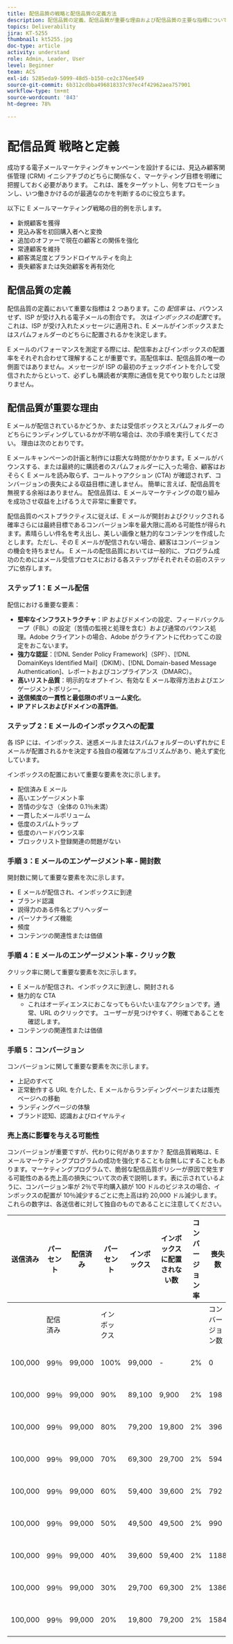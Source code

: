 ```yaml
---
title: 配信品質の戦略と配信品質の定義方法
description: 配信品質の定義、配信品質が重要な理由および配信品質の主要な指標について説明します。
topics: Deliverability
jira: KT-5255
thumbnail: kt5255.jpg
doc-type: article
activity: understand
role: Admin, Leader, User
level: Beginner
team: ACS
exl-id: 5285eda9-5099-48d5-b150-ce2c376ee549
source-git-commit: 6b312cdbba496818337c97ec4f42962aea757901
workflow-type: tm+mt
source-wordcount: '843'
ht-degree: 78%

---
```


# 配信品質 戦略と定義

成功する電子メールマーケティングキャンペーンを設計するには、見込み顧客関係管理 (CRM) イニシアチブのどちらに関係なく、マーケティング目標を明確に把握しておく必要があります。 これは、誰をターゲットし、何をプロモーションし、いつ働きかけるのが最適なのかを判断するのに役立ちます。

以下に E メールマーケティング戦略の目的例を示します。

* 新規顧客を獲得
* 見込み客を初回購入者へと変換
* 追加のオファーで現在の顧客との関係を強化
* 常連顧客を維持
* 顧客満足度とブランドロイヤルティを向上
* 喪失顧客または失効顧客を再有効化

## 配信品質の定義

配信品質の定義において重要な指標は 2 つあります。この *配信率* は、バウンスせず、ISP が受け入れる電子メールの割合です。 次は&#x200B;*インボックスの配置*&#x200B;です。これは、ISP が受け入れたメッセージに適用され、E メールがインボックスまたはスパムフォルダーのどちらに配置されるかを決定します。

E メールのパフォーマンスを測定する際には、配信率およびインボックスの配置率をそれぞれ合わせて理解することが重要です。高配信率は、配信品質の唯一の側面ではありません。メッセージが ISP の最初のチェックポイントを介して受信されたからといって、必ずしも購読者が実際に通信を見てやり取りしたとは限りません。

## 配信品質が重要な理由

E メールが配信されているかどうか、または受信ボックスとスパムフォルダーのどちらにランディングしているかが不明な場合は、次の手順を実行してください。 理由は次のとおりです。

E メールキャンペーンの計画と制作には膨大な時間がかかります。E メールがバウンスする、または最終的に購読者のスパムフォルダーに入った場合、顧客はおそらく E メールを読み取らず、コールトゥアクション (CTA) が確認されず、コンバージョンの喪失による収益目標に達しません。 簡単に言えば、配信品質を無視する余裕はありません。 配信品質は、E メールマーケティングの取り組みを成功させ収益を上げるうえで非常に重要です。

配信品質のベストプラクティスに従えば、E メールが開封およびクリックされる確率さらには最終目標であるコンバージョン率を最大限に高める可能性が得られます。素晴らしい件名を考え出し、美しい画像と魅力的なコンテンツを作成したとします。ただし、その E メールが配信されない場合、顧客はコンバージョンの機会を持ちません。 E メールの配信品質においては一般的に、プログラム成功のためにはメール受信プロセスにおける各ステップがそれぞれその前のステップに依存します。

### ステップ 1：E メール配信

配信における重要な要素：

* **堅牢なインフラストラクチャ**：IP およびドメインの設定、フィードバックループ（FBL）の設定（苦情の監視と処理を含む）および通常のバウンス処理。Adobe クライアントの場合、Adobe がクライアントに代わってこの設定をおこないます。
* **強力な認証**：[!DNL Sender Policy Framework]（SPF）、[!DNL DomainKeys Identified Mail]（DKIM）、[!DNL Domain-based Message Authentication]、レポートおよびコンプライアンス（DMARC）。
* **高いリスト品質**：明示的なオプトイン、有効な E メール取得方法およびエンゲージメントポリシー。
* **送信頻度の一貫性と最低限のボリューム変化**。
* **IP アドレスおよびドメインの高評価**。

### ステップ 2：E メールのインボックスへの配置

各 ISP には、インボックス、迷惑メールまたはスパムフォルダーのいずれかに E メールが配置されるかを決定する独自の複雑なアルゴリズムがあり、絶えず変化しています。

インボックスの配置において重要な要素を次に示します。

* 配信済み E メール
* 高いエンゲージメント率
* 苦情の少なさ（全体の 0.1％未満）
* 一貫したメールボリューム
* 低度のスパムトラップ
* 低度のハードバウンス率
* ブロックリスト登録関連の問題がない

### 手順 3：E メールのエンゲージメント率 - 開封数

開封数に関して重要な要素を次に示します。

* E メールが配信され、インボックスに到達
* ブランド認識
* 説得力のある件名とプリヘッダー
* パーソナライズ機能
* 頻度
* コンテンツの関連性または価値

### 手順 4：E メールのエンゲージメント率 - クリック数

クリック率に関して重要な要素を次に示します。

* E メールが配信され、インボックスに到達し、開封される
* 魅力的な CTA
   * これはオーディエンスにおこなってもらいたい主なアクションです。通常、URL のクリックです。 ユーザーが見つけやすく、明確であることを確認します。
* コンテンツの関連性または価値

### 手順 5：コンバージョン

コンバージョンに関して重要な要素を次に示します。

* 上記のすべて
* 正常動作する URL を介した、E メールからランディングページまたは販売ページへの移動
* ランディングページの体験
* ブランド認知、認識およびロイヤルティ


### 売上高に影響を与える可能性

コンバージョンが重要ですが、代わりに何がありますか？ 配信品質戦略は、E メールマーケティングプログラムの成功を強化することも台無しにすることもあります。マーケティングプログラムで、脆弱な配信品質ポリシーが原因で発生する可能性のある売上高の損失について次の表で説明します。表に示されているように、コンバージョン率が 2％で平均購入額が 100 ドルのビジネスの場合、インボックスの配置が 10％減少するごとに売上高は約 20,000 ドル減少します。これらの数字は、各送信者に対して独自のものであることに注意してください。

| 送信済み | パーセント | 配信済み | パーセント | インボックス | インボックスに配置されない数 | コンバージョン率 | 喪失数 | 平均 | 損失 |
|------|-----------|-----------|----------|-------|---------------------|-----------------|-----------------|----------|-----------|
|      | 配信済み |           | インボックス |       |                     |                 | コンバージョン数 | 購入 | 売上高 |
| 100,000 | 99％ | 99,000 | 100% | 99,000 | - | 2% | 0 | 100 ドル | - ドル |
| 100,000 | 99％ | 99,000 | 90% | 89,100 | 9,900 | 2% | 198 | 100 ドル | 19,800 ドル |
| 100,000 | 99％ | 99,000 | 80% | 79,200 | 19,800 | 2% | 396 | 100 ドル | 39,600 ドル |
| 100,000 | 99％ | 99,000 | 70% | 69,300 | 29,700 | 2% | 594 | 100 ドル | 59,400 ドル |
| 100,000 | 99％ | 99,000 | 60% | 59,400 | 39,600 | 2% | 792 | 100 ドル | 79,200 ドル |
| 100,000 | 99％ | 99,000 | 50% | 49,500 | 49,500 | 2% | 990 | 100 ドル | 99,000 ドル |
| 100,000 | 99％ | 99,000 | 40% | 39,600 | 59,400 | 2% | 1188 | 100 ドル | 118,800 ドル |
| 100,000 | 99％ | 99,000 | 30% | 29,700 | 69,300 | 2% | 1386 | 100 ドル | 138,600 ドル |
| 100,000 | 99％ | 99,000 | 20% | 19,800 | 79,200 | 2% | 1584 | 100 ドル | 158,400 ドル |

